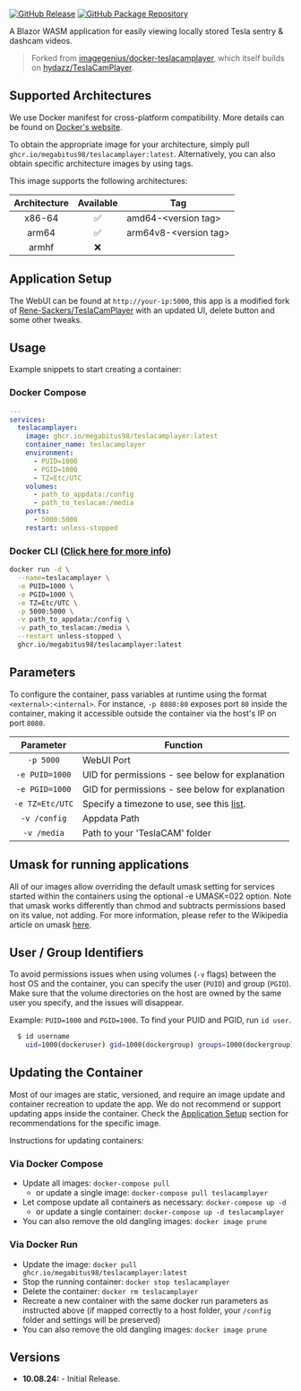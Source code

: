<!-- DO NOT EDIT THIS FILE MANUALLY -->
<!-- Please read https://github.com/imagegenius/docker-teslacamplayer/blob/main/.github/CONTRIBUTING.md -->

[![GitHub Release](https://img.shields.io/github/release/megabitus98/docker-teslacamplayer.svg?color=007EC6&labelColor=555555&logoColor=ffffff&style=for-the-badge&logo=github)](https://github.com/megabitus98/docker-teslacamplayer/releases)
[![GitHub Package Repository](https://shields.io/badge/GitHub%20Package-blue?logo=github&logoColor=ffffff&style=for-the-badge)](https://github.com/megabitus98/docker-teslacamplayer/packages)

A Blazor WASM application for easily viewing locally stored Tesla sentry & dashcam videos.

> Forked from [imagegenius/docker-teslacamplayer](https://github.com/imagegenius/docker-teslacamplayer), which itself builds on [hydazz/TeslaCamPlayer](https://github.com/hydazz/TeslaCamPlayer).

## Supported Architectures

We use Docker manifest for cross-platform compatibility. More details can be found on [Docker's website](https://distribution.github.io/distribution/spec/manifest-v2-2/#manifest-list).

To obtain the appropriate image for your architecture, simply pull `ghcr.io/megabitus98/teslacamplayer:latest`. Alternatively, you can also obtain specific architecture images by using tags.

This image supports the following architectures:

| Architecture | Available | Tag |
| :----: | :----: | ---- |
| x86-64 | ✅ | amd64-\<version tag\> |
| arm64 | ✅ | arm64v8-\<version tag\> |
| armhf | ❌ | |

## Application Setup

The WebUI can be found at `http://your-ip:5000`, this app is a modified fork of [Rene-Sackers/TeslaCamPlayer](https://github.com/Rene-Sackers/TeslaCamPlayer) with an updated UI, delete button and some other tweaks.

## Usage

Example snippets to start creating a container:

### Docker Compose

```yaml
---
services:
  teslacamplayer:
    image: ghcr.io/megabitus98/teslacamplayer:latest
    container_name: teslacamplayer
    environment:
      - PUID=1000
      - PGID=1000
      - TZ=Etc/UTC
    volumes:
      - path_to_appdata:/config
      - path_to_teslacam:/media
    ports:
      - 5000:5000
    restart: unless-stopped
```

### Docker CLI ([Click here for more info](https://docs.docker.com/engine/reference/commandline/cli/))

```bash
docker run -d \
  --name=teslacamplayer \
  -e PUID=1000 \
  -e PGID=1000 \
  -e TZ=Etc/UTC \
  -p 5000:5000 \
  -v path_to_appdata:/config \
  -v path_to_teslacam:/media \
  --restart unless-stopped \
  ghcr.io/megabitus98/teslacamplayer:latest
```

## Parameters

To configure the container, pass variables at runtime using the format `<external>:<internal>`. For instance, `-p 8080:80` exposes port `80` inside the container, making it accessible outside the container via the host's IP on port `8080`.

| Parameter | Function |
| :----: | --- |
| `-p 5000` | WebUI Port |
| `-e PUID=1000` | UID for permissions - see below for explanation |
| `-e PGID=1000` | GID for permissions - see below for explanation |
| `-e TZ=Etc/UTC` | Specify a timezone to use, see this [list](https://en.wikipedia.org/wiki/List_of_tz_database_time_zones#List). |
| `-v /config` | Appdata Path |
| `-v /media` | Path to your 'TeslaCAM' folder |

## Umask for running applications

All of our images allow overriding the default umask setting for services started within the containers using the optional -e UMASK=022 option. Note that umask works differently than chmod and subtracts permissions based on its value, not adding. For more information, please refer to the Wikipedia article on umask [here](https://en.wikipedia.org/wiki/Umask).

## User / Group Identifiers

To avoid permissions issues when using volumes (`-v` flags) between the host OS and the container, you can specify the user (`PUID`) and group (`PGID`). Make sure that the volume directories on the host are owned by the same user you specify, and the issues will disappear.

Example: `PUID=1000` and `PGID=1000`. To find your PUID and PGID, run `id user`.

```bash
  $ id username
    uid=1000(dockeruser) gid=1000(dockergroup) groups=1000(dockergroup)
```

## Updating the Container

Most of our images are static, versioned, and require an image update and container recreation to update the app. We do not recommend or support updating apps inside the container. Check the [Application Setup](#application-setup) section for recommendations for the specific image.

Instructions for updating containers:

### Via Docker Compose

* Update all images: `docker-compose pull`
  * or update a single image: `docker-compose pull teslacamplayer`
* Let compose update all containers as necessary: `docker-compose up -d`
  * or update a single container: `docker-compose up -d teslacamplayer`
* You can also remove the old dangling images: `docker image prune`

### Via Docker Run

* Update the image: `docker pull ghcr.io/megabitus98/teslacamplayer:latest`
* Stop the running container: `docker stop teslacamplayer`
* Delete the container: `docker rm teslacamplayer`
* Recreate a new container with the same docker run parameters as instructed above (if mapped correctly to a host folder, your `/config` folder and settings will be preserved)
* You can also remove the old dangling images: `docker image prune`

## Versions

* **10.08.24:** - Initial Release.
